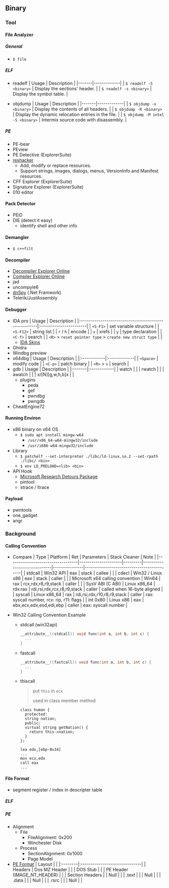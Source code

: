 ## Binary
<!-- toc -->

### Tool

#### File Analyzer

##### General
- `$ file`

##### ELF
- readelf
  | Usage | Description |
  |-------|-------------|
  | `$ readelf -S <binary>` | Display the sections' header. |
  | `$ readelf -s <binary>` | Display the symbol table. |

- objdump
  | Usage | Description |
  |-------|-------------|
  | `$ objdump -x <binary>` | Display the contents of all headers. |
  | `$ objdump -R <binary>` | Display the dynamic relocation entries in the file. |
  | `$ objdump -M intel -S <binary>` | Intermix source code with disassembly. |

##### PE
- PE-bear
- PEview
- PE Detective (ExplorerSuite)
- [reshacker](https://www.angusj.com/resourcehacker/)
  - Add, modify or replace resources.
  - Support strings, images, dialogs, menus, VersionInfo and Manifest resources.
- CFF Explorer (ExplorerSuite)
- Signature Explorer (ExplorerSuite)
- 010 editor

#### Pack Detector
- PEiD
- DIE (detect it easy)
  - identify shell and other info

#### Demangler
- `$ c++filt`

#### Decompiler
- [Decompiler Explorer Online](https://dogbolt.org/)
- [Compiler Explorer Online](https://godbolt.org/)
- jad
- uncompyle6
- [dnSpy](https://github.com/dnSpy/dnSpy) (.Net Framwork)
- Telerik/JustAssembly


#### Debugger
- IDA pro
  | Usage                                                | Description            |
  |:-----------------------------------------------------|:-----------------------|
  | `<S-F1>`                                             | set variable structure |
  | `<S-F12>`                                            | string list            |
  | `r` / `h`                                            | encode                 |
  | `x`                                                  | xrefs                  |
  | `y`                                                  | type declaration       |
  | `<C-f>`                                              | search                 |
  | `<R>` > `reset pointer type` > `create new struct type` |                        |
  - [IDA Skins](https://github.com/zyantific/IDASkins)
- Ghidra
- Windbg preview
- x64dbg
  | Usage       | Description  |
  |:------------|:-------------|
  | `<Space>`   | modify code  |
  | `<C-p>`     | patch binary |
  | `<R>` > `s` | search       |
- gdb
  | Usage  | Description |
  |:-------|:------------|
  | watch  |             |
  | rwatch |             |
  | awatch |             |
  | x/[N][g,w,h,b]x | |
  - plugins
    - peda
    - gef
    - pwndbg
    - pwngdb
- CheatEngine72


#### Running Environ
- x86 binary on x64 OS
  - `$ sudo apt install mingw-w64`
    - `/usr/x86_64-w64-mingw32/include`
    - `/usr/i686-w64-mingw32/include`
- Library
  - `$ patchelf --set-interpreter ./libc/ld-linux.so.2 --set-rpath ./libc/ <bin>`
  - `$ env LD_PRELOAD=<lib> <bin>`
- API Hook
  - [Microsoft Research Detours Package](https://github.com/microsoft/Detours)
  - pintool
  - strace / ltrace


#### Payload
- pwntools
- one\_gadget
- angr


### Background


#### Calling Convention
- Compare
  | Type                             | Platform            | Ret     | Parameters                  | Stack Cleaner | Note                                      | 
  |----------------------------------|---------------------|---------|-----------------------------|---------------|-------------------------------------------|
  | stdcall                          | Win32 API           | eax     | stack                       | callee        |                                           |
  | cdecl                            | Win32 / Linux x86   | eax     | stack                       | caller        |                                           |
  | Microsoft x64 calling convention | Win64               | rax     | rcx,rdx,r8,r9,stack         | caller        |                                           |
  | SysV ABI (C ABI)                 | Linux x86\_64       | rdx:rax | rdi,rsi,rdx,rcx,r8,r9,stack | caller        | called when 16-byte aligned               |
  | syscall                          | Linux x86\_64       | rax     | rdi,rsi,rdx,r10,r8,r9,stack | caller        | rax: syscall number, rcx: rip, r11: flags |
  | int 0x80                         | Linux x86           | eax     | ebx,ecx,edx,esd,edi,ebp     | caller        | eax: syscall number                       |

- Win32 Calling Convention Example
  - stdcall (win32api)

    ```c
    __attribute__((stdcall)) void func(int a, int b, int c) {
      ...
    }
    ```

  - fastcall

    ```c
    __attribute__((fastcall)) void func(int a, int b, int c) {
      ...
    }
    ```

  - thiscall
    > put `this` in `ecx`
    > 
    > used in class member method

    ```
    class human {
      protected:
      string nation;
      public:
      virtual string getNation() {
        return this->nation;
      }
    };
    ```

    ```
    lea edx,[ebp-0x34]
    ...
    mov ecx,edx
    call eax
    ...
    ```

#### File Format
- segment register / index in descripter table

##### ELF

##### PE
- Alignment
  - File
    - FileAlignment: 0x200
    - Winchester Disk
  - Process
    - SectionAlignment: 0x1000
    - Page Model
- [PE Format](https://learn.microsoft.com/en-us/windows/win32/debug/pe-format)
  | Layout  |                               |
  |:--------|:------------------------------|
  | Headers | Dos MZ Header                 |
  |         | DOS Stub                      |
  |         | PE Header (IMAGE\_NT\_HEADER) |
  |         | Section Headers               |
  | Null    |                               |
  | .text   |                               |
  | Null    |                               |
  | .data   |                               |
  | Null    |                               |
  | .rsrc   |                               |
  | Null    |                               |

